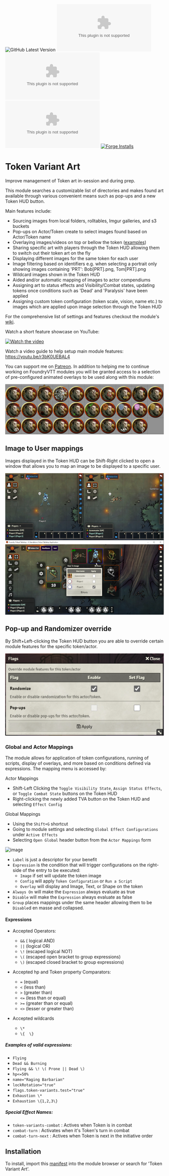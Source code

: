 ![GitHub Latest Version](https://img.shields.io/github/v/release/Aedif/TokenVariants?sort=semver)
![GitHub Latest Release](https://img.shields.io/github/downloads/Aedif/TokenVariants/latest/token-variants.zip)
![GitHub v9 Release](https://img.shields.io/github/downloads/Aedif/TokenVariants/3.10.4/token-variants.zip)
![GitHub All Releases](https://img.shields.io/github/downloads/Aedif/TokenVariants/token-variants.zip)
[![Forge Installs](https://img.shields.io/badge/dynamic/json?label=Forge%20Installs&query=package.installs&suffix=%25&url=https%3A%2F%2Fforge-vtt.com%2Fapi%2Fbazaar%2Fpackage%2Ftoken-variants)](https://forge-vtt.com/bazaar#package=token-variants)

# Token Variant Art

Improve management of Token art in-session and during prep.

This module searches a customizable list of directories and makes found art available through various convenient means such as pop-ups and a new Token HUD button.

Main features include:

- Sourcing images from local folders, rolltables, Imgur galleries, and s3 buckets
- Pop-ups on Actor/Token create to select images found based on Actor/Token name
- Overlaying images/videos on top or bellow the token ([examples](https://github.com/Aedif/TokenVariants/wiki/Templates))
- Sharing specific art with players through the Token HUD allowing them to switch out their token art on the fly
- Displaying different images for the same token for each user
- Image filtering based on identifiers e.g. when selecting a portrait only showing images containing 'PRT': Bob[PRT].png, Tom[PRT].png
- Wildcard images shown in the Token HUD
- Aided and/or automatic mapping of images to actor compendiums
- Assigning art to status effects and Visibility/Combat states, updating tokens once conditions such as 'Dead' and 'Paralysis' have been applied
- Assigning custom token configuration (token scale, vision, name etc.) to images which are applied upon image selection through the Token HUD

For the comprehensive list of settings and features checkout the module's [wiki](https://github.com/Aedif/TokenVariants/wiki).

Watch a short feature showcase on YouTube:

[![Watch the video](https://img.youtube.com/vi/S1O8CDksagM/hqdefault.jpg)](https://youtu.be/S1O8CDksagM)

Watch a video guide to help setup main module features:
https://youtu.be/r3bK0UEBAL4

You can support me on [Patreon](https://www.patreon.com/Aedif). In addition to helping me to continue working on FoundryVTT modules you will be granted access to a selection of pre-configured animated overlays to be used along with this module:

!["Animated Overlays"](./docs/animated_overlays.gif)

## Image to User mappings

Images displayed in the Token HUD can be Shift-Right clicked to open a window that allows you to map an image to be displayed to a specific user.

!["User Image Mapping"](./docs/user_to_image.png)

## Pop-up and Randomizer override

By Shift+Left-clicking the Token HUD button you are able to override certain module features for the specific token/actor.

!["Setting Override"](./docs/override.png)

### Global and Actor Mappings

The module allows for application of token configurations, running of scripts, display of overlays, and more based on conditions defined via expressions. The mapping menu is accessed by:

Actor Mappings
- Shift-Left Clicking the `Toggle Visibility State`, `Assign Status Effects`, or `Toggle Combat State` buttons on the Token HUD
- Right-clicking the newly added TVA button on the Token HUD and selecting `Effect Config`

Global Mappings
- Using the `Shift+G` shortcut
- Going to module settings and selecting `Global Effect Configurations` under `Active Effects`
- Selecting `Open Global` header button from the `Actor Mappings` form

![image](https://github.com/Aedif/TokenVariants/assets/7693704/7f5f25e3-a7c7-4582-9f73-e6c3dc9d4e8f)

- `Label` is just a descriptor for your benefit
- `Expression` is the condition that will trigger configurations on the right-side of the entry to be executed:
  - `Image` if set will update the token image
  - `Config` will apply `Token Configuration` or `Run a Script`
  - `Overlay` will display and Image, Text, or Shape on the token
- `Always On` will make the `Expression` always evaluate as true
- `Disable` will make the `Expression` always evaluate as false
- `Group` places mappings under the same header allowing them to be `Disable`d en masse and collapsed.

#### Expressions

- Accepted Operators:
  - `&&` ( logical AND)
  - `||` (logical OR)
  - `\!` (escaped logical NOT)
  - `\(` (escaped open bracket to group expressions)
  - `\)` (escaped closed bracket to group expressions)

- Accepted hp and Token property Comparators:
  - `=` (equal)
  - `<` (less than)
  - `>` (greater than)
  - `<=` (less than or equal)
  - `>=` (greater than or equal)
  - `<>` (lesser or greater than)

- Accepted wildcards
  - `\*`
  - `\{  \}`

##### Examples of valid expressions:
- `Flying`
- `Dead && Burning`
- `Flying && \! \( Prone || Dead \)`
- `hp<=50%`
- `name="Raging Barbarian"`
- `lockRotation="true"`
- `flags.token-variants.test="true"`
- `Exhaustion \*`
- `Exhaustion \{1,2,3\}`

##### Special Effect Names:
- `token-variants-combat` : Actives when Token is in combat
- `combat-turn` : Activates when it's Token's turn in combat
- `combat-turn-next` : Actives when Token is next in the initiative order

## Installation

To install, import this [manifest](https://raw.githubusercontent.com/Aedif/TokenVariants/master/module.json) into the module browser or search for 'Token Variant Art'.
